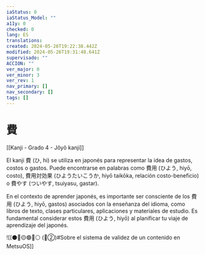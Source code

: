 ```yaml
---
iaStatus: 0
iaStatus_Model: ""
a11y: 0
checked: 0
lang: ES
translations: 
created: 2024-05-26T19:22:38.442Z
modified: 2024-05-26T19:31:48.641Z
supervisado: ""
ACCION: ""
ver_major: 0
ver_minor: 3
ver_rev: 1
nav_primary: []
nav_secondary: []
tags: []
---
```

# 費

[[Kanji - Grado 4 - Jôyô kanji]]

El kanji 費 (ひ, hi) se utiliza en japonés para representar la idea de gastos, costos o gastos. Puede encontrarse en palabras como 費用 (ひよう, hiyō, costo), 費用対効果 (ひようたいこうか, hiyō taikōka, relación costo-beneficio) o 費やす (ついやす, tsuiyasu, gastar).

En el contexto de aprender japonés, es importante ser consciente de los 費用 (ひよう, hiyō, gastos) asociados con la enseñanza del idioma, como libros de texto, clases particulares, aplicaciones y materiales de estudio. Es fundamental considerar estos 費用 (ひよう, hiyō) al planificar tu viaje de aprendizaje del japonés.


![[⚫🔴🟡🟢🔵⚪ (🔴②)#Sobre el sistema de validez de un contenido en MetsuOS]]